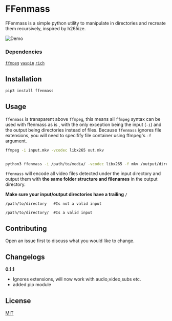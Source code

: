 # FFenmass

FFenmass is a simple python utility to manipulate in directories and recreate them recursively, inspired by h265ize.

![Demo](example.gif)


### Dependencies
[`ffmpeg`](https://www.ffmpeg.org/)
[`yaspin`](https://github.com/pavdmyt/yaspin)
[`rich`](https://github.com/willmcgugan/rich)


## Installation
```bash
pip3 install ffenmass
```
## Usage



`ffenmass` is transparent above `ffmpeg`, this means all `ffmpeg` syntax can be used with ffenmass as is ,
with the only exception being the input (`-i`) and the output being directories instead of files.
Because `ffenmass` ignores file extensions, you will need to specifify file container using ffmpeg's `-f` argument.




```bash
ffmpeg -i input.mkv -vcodec libx265 out.mkv


python3 ffenmass -i /path/to/media/ -vcodec libx265 -f mkv /output/directory/
```



`ffenmass` will encode all video files detected under the input directory and output them with **the same folder structure and filenames** in the output directory.



**Make sure your input/output directories have a trailing `/`**
```
/path/to/directory   #Is not a valid input

/path/to/directory/  #Is a valid input
```


## Contributing
Open an issue first to discuss what you would like to change.


## Changelogs
 **0.1.1**
 
 - Ignores extensions, will now work with audio,video,subs etc.
 - added pip module



## License
[MIT](https://choosealicense.com/licenses/mit/)
